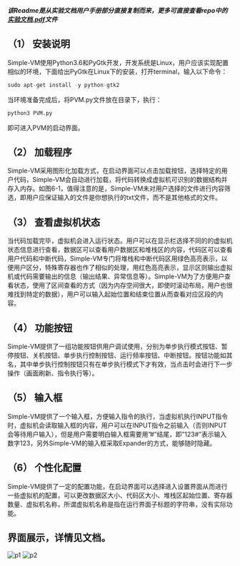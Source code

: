 

***该Readme是从实验文档用户手册部分直接复制而来，更多可直接查看repo中的<a href="
实验文档.pdf">实验文档.pdf</a>文件***



## （1） **安装说明**

Simple-VM使用Python3.6和PyGtk开发，开发系统是Linux，用户应该实现配置相似的环境，下面给出PyGtk在Linux下的安装，打开terminal，输入以下命令：

```python 
sudo apt-get install -y python-gtk2
```

当环境准备完成后，将PVM.py文件放在目录下，执行：

 

```python
python3 PVM.py
```



即可进入PVM的启动界面。

 

## （2） **加载程序**

Simple-VM采用图形化加载方式，在启动界面可以点击加载按钮，选择特定的用户代码，Simple-VM会自动进行加载，将代码转换成虚拟机可识别的数据结构并存入内存。如图6-1，值得注意的是，Simple-VM未对用户选择的文件进行内容筛选，即用户应保证输入的文件是你想执行的txt文件，而不是其他格式的文件。



## （3） **查看虚拟机状态**

当代码加载完毕，虚拟机会进入运行状态。用户可以在显示栏选择不同的的虚拟机状态信息进行查看，数据区可以查看用户数据区和堆栈区的内容，代码区可以查看用户代码和中断代码，Simple-VM专门将堆栈和中断代码区用绿色高亮表示，以便用户区分，特殊寄存器也作了相似的处理，用红色高亮表示，显示区则输出虚拟机或代码需要输出的信息（输出结果、异常信息等）。Simple-VM为了方便用户查看状态，使用了区间查看的方式（因为内存空间很大，即使时滚动布局，用户也很难找到特定的数据），用户可以输入起始位置和结束位置从而查看对应区段的内容。



 

## （4） **功能按钮**

Simple-VM提供了一组功能按钮供用户调试使用，分别为单步执行模式按钮、暂停按钮、关机按钮、单步执行控制按钮、运行频率按钮、中断按钮。按钮功能如其名，其中单步执行控制按钮只有在单步执行模式下才有效，当点击时会进行下一步操作（画面刷新、指令执行等）。

## （5） **输入框**

Simple-VM提供了一个输入框，方便输入指令的执行，当虚拟机执行INPUT指令时，虚拟机会读取输入框的内容，用户可以在INPUT指令之前输入（否则INPUT会等待用户输入），但是用户需要明白输入框需要用”#”结尾，即”123#”表示输入数字123，另外Simple-VM的输入框采取Expander的方式，能够随时隐藏。

 

## （6） **个性化配置**

Simple-VM提供了一定的配置功能，在启动界面可以选择进入设置界面从而进行一些虚拟机的配置，可以更改数据区大小、代码区大小、堆栈区起始位置、寄存器数量、虚拟机名称，所谓虚拟机名称是指在运行界面子标题的字符串，没有实际功能。



## 界面展示，详情见文档。
![p1](https://github.com/HelloSilicat/PVM/edit/master/1.png)
![p2](https://github.com/HelloSilicat/PVM/edit/master/2.png)
